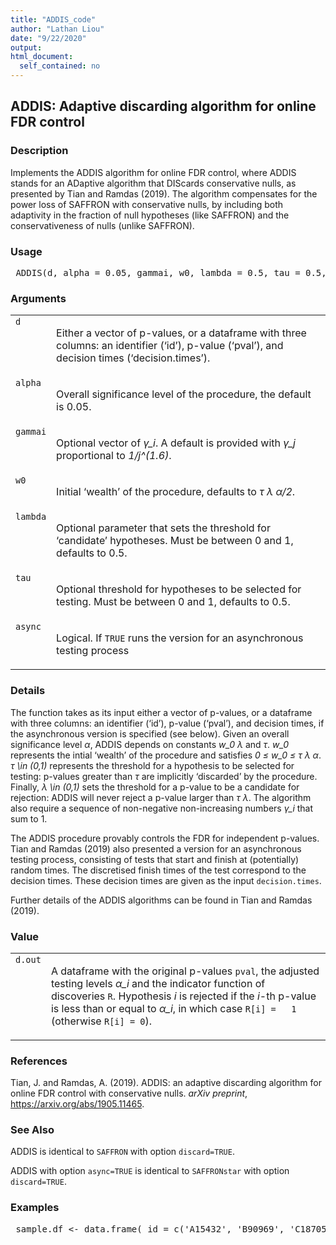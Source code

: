 ```yaml
---
title: "ADDIS_code"
author: "Lathan Liou"
date: "9/22/2020"
output: 
html_document:
  self_contained: no
---
```





 
<h2>ADDIS: Adaptive discarding algorithm for online FDR control</h2>  <h3>Description</h3>  <p>Implements the ADDIS algorithm for online FDR control, where ADDIS stands for an ADaptive algorithm that DIScards conservative nulls, as presented by Tian and Ramdas (2019). The algorithm compensates for the power loss of SAFFRON with conservative nulls, by including both adaptivity in the fraction of null hypotheses (like SAFFRON) and the conservativeness of nulls (unlike SAFFRON). </p>   <h3>Usage</h3>  <pre> ADDIS(d, alpha = 0.05, gammai, w0, lambda = 0.5, tau = 0.5, async = FALSE) </pre>   <h3>Arguments</h3>  <table summary="R argblock"> <tr valign="top"><td><code>d</code></td> <td> <p>Either a vector of p-values, or a dataframe with three columns: an identifier (&lsquo;id&rsquo;),  p-value (&lsquo;pval&rsquo;), and decision times  (&lsquo;decision.times&rsquo;).</p> </td></tr> <tr valign="top"><td><code>alpha</code></td> <td> <p>Overall significance level of the procedure, the default is 0.05.</p> </td></tr> <tr valign="top"><td><code>gammai</code></td> <td> <p>Optional vector of <i>&gamma;_i</i>. A default is provided with <i>&gamma;_j</i> proportional to <i>1/j^(1.6)</i>.</p> </td></tr> <tr valign="top"><td><code>w0</code></td> <td> <p>Initial &lsquo;wealth&rsquo; of the procedure, defaults to <i>&tau; &lambda; &alpha;/2</i>.</p> </td></tr> <tr valign="top"><td><code>lambda</code></td> <td> <p>Optional parameter that sets the threshold for &lsquo;candidate&rsquo; hypotheses. Must be between 0 and 1, defaults to 0.5.</p> </td></tr> <tr valign="top"><td><code>tau</code></td> <td> <p>Optional threshold for hypotheses to be selected for testing. Must be between 0 and 1, defaults to 0.5.</p> </td></tr> <tr valign="top"><td><code>async</code></td> <td> <p>Logical. If <code>TRUE</code> runs the version for an asynchronous testing process</p> </td></tr> </table>   <h3>Details</h3>  <p>The function takes as its input either a vector of p-values, or a dataframe with three columns: an identifier (&lsquo;id&rsquo;), p-value (&lsquo;pval&rsquo;), and decision times, if the asynchronous version is specified (see below).  Given an overall significance level <i>&alpha;</i>, ADDIS depends on constants <i>w_0</i> <i>&lambda;</i> and <i>&tau;</i>. <i>w_0</i> represents the intial &lsquo;wealth&rsquo; of the procedure and satisfies <i>0 &le; w_0 &le; &tau; &lambda; &alpha;</i>. <i>&tau; \in (0,1)</i> represents the threshold for a hypothesis to be selected for testing: p-values greater than <i>&tau;</i> are implicitly &lsquo;discarded&rsquo; by the procedure. Finally, <i>&lambda; \in (0,1)</i> sets the threshold for a p-value to be a candidate for rejection: ADDIS will never reject a p-value larger than <i>&tau; &lambda;</i>. The algorithm also require a sequence of non-negative non-increasing numbers <i>&gamma;_i</i> that sum to 1. </p> <p>The ADDIS procedure provably controls the FDR for independent p-values. Tian and Ramdas (2019) also presented a version for an asynchronous testing process, consisting of tests that start and finish at (potentially) random times. The discretised finish times of the test correspond to the decision times. These decision times are given as the input <code>decision.times</code>. </p> <p>Further details of the ADDIS algorithms can be found in Tian and Ramdas (2019). </p>   <h3>Value</h3>  <table summary="R valueblock"> <tr valign="top"><td><code>d.out</code></td> <td> <p>A dataframe with the original p-values <code>pval</code>, the adjusted testing levels <i>&alpha;_i</i> and the indicator function of discoveries <code>R</code>. Hypothesis <i>i</i> is rejected if the <i>i</i>-th p-value is less than or equal to <i>&alpha;_i</i>, in which case <code>R[i] =   1</code>  (otherwise <code>R[i] = 0</code>).</p> </td></tr> </table>   <h3>References</h3>  <p>Tian, J. and Ramdas, A. (2019). ADDIS: an adaptive discarding algorithm for online FDR control with conservative nulls. <em>arXiv preprint</em>, <a href="https://arxiv.org/abs/1905.11465">https://arxiv.org/abs/1905.11465</a>. </p>   <h3>See Also</h3>  <p>ADDIS is identical to <code>SAFFRON</code> with option <code>discard=TRUE</code>. </p> <p>ADDIS with option <code>async=TRUE</code> is identical to <code>SAFFRONstar</code> with option <code>discard=TRUE</code>. </p>   <h3>Examples</h3>  <pre> sample.df &lt;- data.frame( id = c('A15432', 'B90969', 'C18705', 'B49731', 'E99902',     'C38292', 'A30619', 'D46627', 'E29198', 'A41418',     'D51456', 'C88669', 'E03673', 'A63155', 'B66033'), pval = c(2.90e-08, 0.06743, 0.01514, 0.08174, 0.00171,         3.60e-05, 0.79149, 0.27201, 0.28295, 7.59e-08,         0.69274, 0.30443, 0.00136, 0.72342, 0.54757), decision.times = seq_len(15) + 1)  ADDIS(sample.df, async = TRUE) # Asynchronous  ADDIS(sample.df, async = FALSE) # Synchronous  </pre>   </body></html> 
